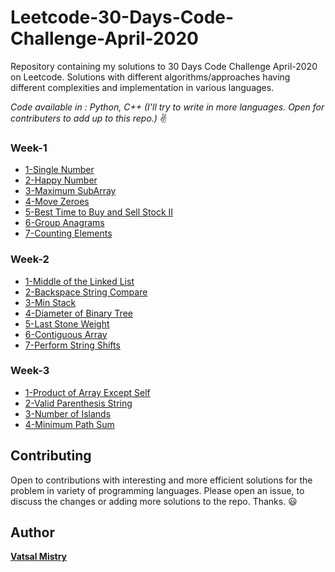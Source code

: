 # Leetcode-30-Days-Code-Challenge-April-2020

Repository containing my solutions to 30 Days Code Challenge April-2020 on Leetcode. Solutions with different algorithms/approaches having different complexities and implementation in various languages.

*Code available in : Python, C++ (I'll try to write in more languages. Open for contributers to add up to this repo.)* :v:


### Week-1

* [1-Single Number](Week1/1%20-%20Single%20Number)
* [2-Happy Number](Week1/2%20-%20Happy%20Number)
* [3-Maximum SubArray](Week1/3%20-%20Maximum%20SubArray)
* [4-Move Zeroes](Week1/4%20-%20Move%20Zeroes)
* [5-Best Time to Buy and Sell Stock II](Week1/5%20-%20Best%20Time%20to%20Buy%20and%20Sell%20Stock%20II)
* [6-Group Anagrams](Week1/6%20-%20Group%20Anagrams)
* [7-Counting Elements](Week1/7%20-%20Counting%20Elements)


### Week-2

* [1-Middle of the Linked List](Week2/1%20-%20Middle%20of%20the%20Linked%20List)
* [2-Backspace String Compare](Week2/2%20-%20Backspace%20String%20Compare)
* [3-Min Stack](Week2/3%20-%20Min%20Stack)
* [4-Diameter of Binary Tree](Week2/4%20-%20Diameter%20of%20Binary%20Tree)
* [5-Last Stone Weight](Week2/5%20-%20Last%20Stone%20Weight)
* [6-Contiguous Array](Week2/6%20-%20Contiguous%20Array)
* [7-Perform String Shifts](Week2/7%20-%20Perform%20String%20Shifts)


### Week-3

* [1-Product of Array Except Self](Week3/1%20-%20Product%20of%20Array%20Except%20Self)
* [2-Valid Parenthesis String](Week3/2%20-%20Valid%20Parenthesis%20String)
* [3-Number of Islands](Week3/3%20-%20Number%20of%20Islands)
* [4-Minimum Path Sum](Week3/4%20-%20Minimum%20Path%20Sum)


<!-- 
### Week-4 -->



## Contributing

Open to contributions with interesting and more efficient solutions for the problem in variety of programming languages. Please open an issue, to discuss the changes or adding more solutions to the repo. Thanks. :smiley:


## Author

[**Vatsal Mistry**](https://mistryvatsal.github.io)

